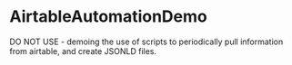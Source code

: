 # AirtableAutomationDemo
DO NOT USE - demoing the use of scripts to periodically pull information from airtable, and create JSONLD files. 
